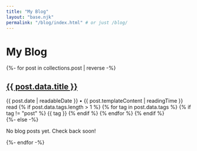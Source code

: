 ```yaml
---
title: "My Blog"
layout: "base.njk"
permalink: "/blog/index.html" # or just /blog/
---
```


<h1 class="page-title">My Blog</h1>

<div class="blog-list">
  {%- for post in collections.post | reverse -%}
    <article class="blog-list-item">
      <h2><a href="{{ post.url | url }}">{{ post.data.title }}</a></h2>
      <div class="post-meta">
        <time datetime="{{ post.date | htmlDateString }}">{{ post.date | readableDate }}</time>
        <span class="post-reading-time"> • {{ post.templateContent | readingTime }} read</span>
        {% if post.data.tags.length > 1 %}
          <span class="post-tags">
            {% for tag in post.data.tags %}
              {% if tag != "post" %}
                <span class="tag">{{ tag }}</span>
              {% endif %}
            {% endfor %}
          </span>
        {% endif %}
      </div>
    </article>
  {%- else -%}
    <p>No blog posts yet. Check back soon!</p>
  {%- endfor -%}
</div>
